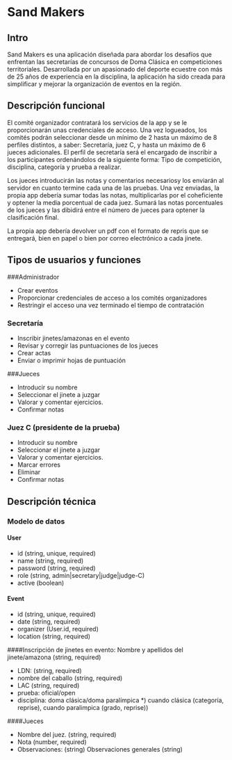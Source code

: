 # Sand Makers

## Intro

Sand Makers es una aplicación diseñada para abordar los desafíos que enfrentan las secretarías de concursos de Doma Clásica en competiciones territoriales. Desarrollada por un apasionado del deporte ecuestre con más de 25 años de experiencia en la disciplina, la aplicación ha sido creada para simplificar y mejorar la organización de eventos en la región.

## Descripción funcional

El comité organizador contratará los servicios de la app y se le proporcionarán unas credenciales de acceso.
Una vez logueados, los comités podrán seleccionar desde un mínimo de 2 hasta un máximo de 8 perfiles distintos, a saber:
Secretaría, juez C, y hasta un máximo de 6 jueces adicionales.
El perfil de secretaría será el encargado de inscribir a los participantes ordenándolos de la siguiente forma:
Tipo de competición, disciplina, categoría y prueba a realizar. 

Los jueces introducirán las notas y comentarios necesariosy los enviarán al servidor en cuanto termine cada una de las pruebas.
Una vez enviadas, la propia app debería sumar todas las notas, multiplicarlas por el coheficiente y optener la media porcentual de cada juez.
Sumará las notas porcentuales de los jueces y las dibidirá entre el número de jueces para optener la clasificación final.

La propia app debería devolver un pdf con el formato de repris que se entregará, bien en papel o bien por correo electrónico a cada jinete.


## Tipos de usuarios y funciones

###Administrador

- Crear eventos
- Proporcionar credenciales de acceso a los comités organizadores
- Restringir el acceso una vez terminado el tiempo de contratación

### Secretaría

- Inscribir jinetes/amazonas en el evento
- Revisar y corregir las puntuaciones de los jueces 
- Crear actas 
 - Enviar o imprimir hojas de puntuación

###Jueces

- Introducir su nombre
- Seleccionar el jinete a juzgar
- Valorar y comentar ejercicios.
- Confirmar notas

### Juez C (presidente de la prueba)

- Introducir su nombre
- Seleccionar el jinete a juzgar
- Valorar y comentar ejercicios.
- Marcar errores 
- Eliminar
- Confirmar notas


## Descripción técnica
### Modelo de datos

#### User
- id (string, unique, required)
- name (string, required)
- password (string, required)
- role (string, admin|secretary|judge|judge-C)
- active (boolean)

#### Event
- id (string, unique, required)
- date (string, required)
- organizer (User.id, required)
- location (string, required)
        
####Inscripción de jinetes en evento: 
Nombre y apellidos del jinete/amazona (string, required)
- LDN: (string, required)
- nombre del caballo (string, required)
- LAC (string, required)
- prueba:  oficial/open
- disciplina: doma clásica/doma paralímpica 
*) cuando clásica (categoría, reprise), cuando paralimpica (grado, reprise))

####Jueces
- Nombre del juez. (string, required)
- Nota (number, required)
- Observaciones: (string)
Observaciones generales (string)
